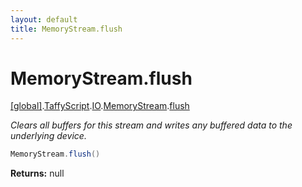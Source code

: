 ```yaml
---
layout: default
title: MemoryStream.flush
---
```


# MemoryStream.flush

[\[global\]]({{site.baseurl}}/docs/).[TaffyScript]({{site.baseurl}}/docs/TaffyScript/).[IO]({{site.baseurl}}/docs/TaffyScript/IO/).[MemoryStream]({{site.baseurl}}/docs/TaffyScript/IO/MemoryStream/).[flush]({{site.baseurl}}/docs/TaffyScript/IO/MemoryStream/flush/)

_Clears all buffers for this stream and writes any buffered data to the underlying device._

```cs
MemoryStream.flush()
```

**Returns:** null
